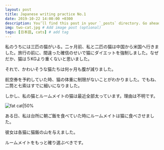 ```yaml
---
layout: post
title: Japanese writing practice No.1
date: 2019-10-22 14:00:00 +0300
description: You’ll find this post in your `_posts` directory. Go ahead and edit it and re-build the site to see your changes. # Add post description (optional)
img: two-cat.jpg # Add image post (optional)
tags: [日本語, cats] # add tag
---
```


私のうちには三匹の猫がいる。二ヶ月前、私と二匹の猫は中国から米国へ行きました。旅行の前に、間違った確信のせいで猫にダイエットを強制しました。なぜだか、猫は５KGより重くないと思いました。

それで、かわいそうな猫たちは何ヶ月も腹が減りました。

航空券を予約していた時、猫の体重に制限がないことがわかりました。でもね、二筒と七索はすでに細いになりました。

しかし、私の猫とルームメイトの猫は最近全部太っています。理由は不明です。

![fat cat|50%]({{site.baseurl}}/assets/img/chi-so.jpg)

ある日、私は台所に朝ご飯を食べていた時にルームメイトは猫に食べさせました。

彼女は各猫に猫飯の山を与えました。

ルームメイトをもっと確り選ぶべきです。
